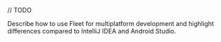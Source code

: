 [//]: # (title: Fleet for multiplatform development)

// TODO

Describe how to use Fleet for multiplatform development and highlight differences compared to IntelliJ IDEA and Android Studio.